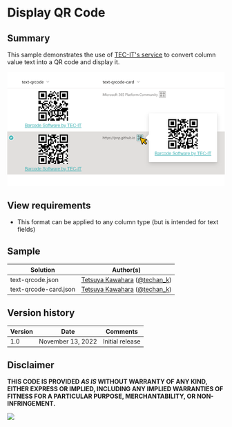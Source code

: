 # Display QR Code

## Summary
This sample demonstrates the use of [TEC-IT's service](https://barcode.tec-it.com/QRCode) to convert column value text into a QR code and display it.

![screenshot of the sample](./assets/screenshot.png)

## View requirements
- This format can be applied to any column type (but is intended for text fields)

## Sample

Solution|Author(s)
--------|---------
text-qrcode.json | [Tetsuya Kawahara](https://github.com/tecchan1107) ([@techan_k](https://twitter.com/techan_k))
text-qrcode-card.json | [Tetsuya Kawahara](https://github.com/tecchan1107) ([@techan_k](https://twitter.com/techan_k))

## Version history

Version |Date              |Comments
--------|------------------|--------
1.0     |November 13, 2022 |Initial release

## Disclaimer
**THIS CODE IS PROVIDED *AS IS* WITHOUT WARRANTY OF ANY KIND, EITHER EXPRESS OR IMPLIED, INCLUDING ANY IMPLIED WARRANTIES OF FITNESS FOR A PARTICULAR PURPOSE, MERCHANTABILITY, OR NON-INFRINGEMENT.**

<img src="https://pnptelemetry.azurewebsites.net/list-formatting/column-samples/text-qrcode" />